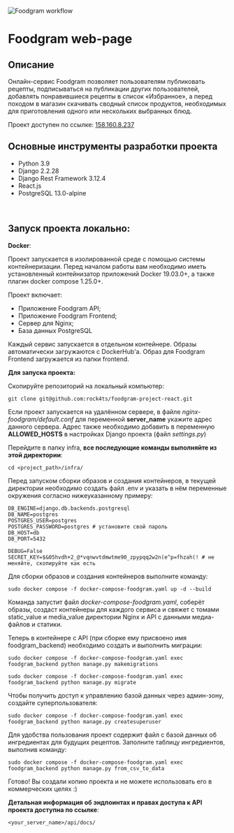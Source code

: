 ![Foodgram workflow](https://github.com/rock4ts/foogram-project-react/actions/workflows/foodgram-workflow.yml/badge.svg?event=push)

# Foodgram web-page
## Описание
Онлайн-сервис Foodgram позволяет пользователям публиковать рецепты, подписываться на публикации других пользователей, добавлять понравившиеся рецепты в список «Избранное», а перед походом в магазин скачивать сводный список продуктов, необходимых для приготовления одного или нескольких выбранных блюд.
<br>

Проект доступен по ссылке:
[158.160.8.237](158.160.8.237)

## Основные инструменты разработки проекта
* Python 3.9
* Django 2.2.28
* Django Rest Framework 3.12.4
* React.js
* PostgreSQL 13.0-alpine
<br>

## Запуск проекта локально:

__Docker__:

Проект запускается в изолированной среде с помощью системы контейнеризации.
Перед началом работы вам необходимо иметь установленный контейнизатор приложений Docker 19.03.0+, а также плагин docker compose 1.25.0+.

Проект включает:
- Приложение Foodgram API;
- Приложение Foodgram Frontend;
- Сервер для Nginx;
- База данных PostgreSQL

Каждый сервис запускается в отдельном контейнере.
Образы автоматически загружаются с DockerHub'a. Образ для Foodgram Frontend загружается из папки frontend.

__Для запуска проекта:__

Скопируйте репозиторий на локальный компьютер:
```
git clone git@github.com:rock4ts/foodgram-project-react.git
```
Если проект запускается на удалённом сервере, в файле *nginx-foodgram/default.conf* для переменной **server_name** укажите адрес данного сервера. Адрес также необходимо добавить в переменную **ALLOWED_HOSTS** в настройках Django проекта (файл *settings.py*)

Перейдите в папку infra, __все последующие команды выполняйте из этой директории__:
```
cd <project_path>/infra/
```

Перед запуском сборки образов и создания контейнеров, в текущей директории необходимо создать файл .env и указать в нём переменные окружения согласно нижеуказанному примеру:
```
DB_ENGINE=django.db.backends.postgresql
DB_NAME=postgres
POSTGRES_USER=postgres
POSTGRES_PASSWORD=postgres # установите свой пароль
DB_HOST=db
DB_PORT=5432

DEBUG=False
SECRET_KEY=$&05hvdh+2_@*vqnwvtdmwtme90_zpypqq2w2n(e^p=fhzah(! # не меняйте, скопируйте как есть
```
Для сборки образов и создания контейнеров выполните команду:
```
sudo docker compose -f docker-compose-foodgram.yaml up -d --build
```
Команда запустит файл *docker-compose-foodgram.yaml*, соберёт образы, cоздаст контейнеры для каждого сервиса и свяжет с томами static_value и media_value директории Nginx и API с данными медиа-файлов и статики.

Теперь в контейнере с API (при сборке ему присвоено имя foodgram_backend) необходимо создать и выполнить миграции:
```
sudo docker compose -f docker-compose-foodgram.yaml exec foodgram_backend python manage.py makemigrations
```
```
sudo docker compose -f docker-compose-foodgram.yaml exec foodgram_backend python manage.py migrate
```

Чтобы получить доступ к управлению базой данных через админ-зону, создайте суперпользователя:
```
sudo docker compose -f docker-compose-foodgram.yaml exec foodgram_backend python manage.py createsuperuser
```

Для удобства пользования проект содержит файл с базой данных об ингредиентах для будущих рецептов.
Заполните таблицу ингредиентов, выполнив команду:
```
sudo docker compose -f docker-compose-foodgram.yaml exec foodgram_backend python manage.py from_csv_to_data
```

Готово! Вы создали копию проекта и не можете использовать его в коммерческих целях :) 
<br>

__Детальная информация об эндпоинтах и правах доступа к API проекта доступна по ссылке__:
```
<your_server_name>/api/docs/
```
